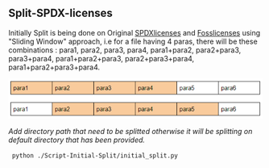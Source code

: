 ## Split-SPDX-licenses

Initially Split is being done on Original [SPDXlicenses](Original-SPDX-Dataset) and [Fosslicenses](Original-DB-Foss-Dataset) using "Sliding Window" approach, i.e for a file having 4 paras, there will be these combinations : para1, para2, para3, para4, para1+para2, para2+para3, para3+para4, para1+para2+para3, para2+para3+para4, para1+para2+para3+para4.  

<img src="static\images\slidingwindow.PNG" alt="sliding-window" width="700"/>

*Add directory path that need to be splitted otherwise it will be splitting on default directory that has been provided.*

```
 python ./Script-Initial-Split/initial_split.py
```
